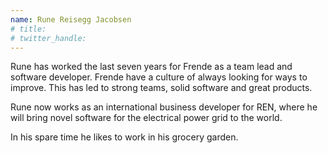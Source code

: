```yaml
---
name: Rune Reisegg Jacobsen
# title: 
# twitter_handle: 
---
```

Rune has worked the last seven years for Frende as a team lead and software developer. Frende have a culture of always looking for ways to improve. This has led to strong teams, solid software and great products.

Rune now works as an international business developer for REN, where he will bring novel software for the electrical power grid to the world.

In his spare time he likes to work in his grocery garden.

